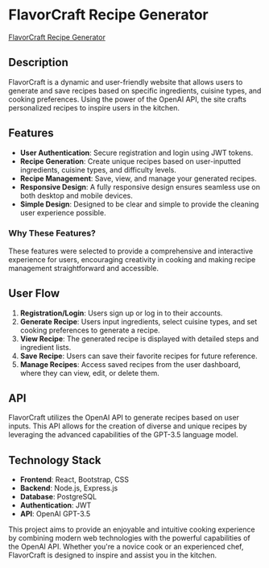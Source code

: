 # FlavorCraft Recipe Generator

[FlavorCraft Recipe Generator]([https://your-deployed-url.com](https://recipeapp-ji9x.onrender.com))

## Description
FlavorCraft is a dynamic and user-friendly website that allows users to generate and save recipes based on specific ingredients, cuisine types, and cooking preferences. Using the power of the OpenAI API, the site crafts personalized recipes to inspire users in the kitchen.

## Features
- **User Authentication**: Secure registration and login using JWT tokens.
- **Recipe Generation**: Create unique recipes based on user-inputted ingredients, cuisine types, and difficulty levels.
- **Recipe Management**: Save, view, and manage your generated recipes.
- **Responsive Design**: A fully responsive design ensures seamless use on both desktop and mobile devices.
- **Simple Design**: Designed to be clear and simple to provide the cleaning user experience possible.

### Why These Features?
These features were selected to provide a comprehensive and interactive experience for users, encouraging creativity in cooking and making recipe management straightforward and accessible.

## User Flow
1. **Registration/Login**: Users sign up or log in to their accounts.
2. **Generate Recipe**: Users input ingredients, select cuisine types, and set cooking preferences to generate a recipe.
3. **View Recipe**: The generated recipe is displayed with detailed steps and ingredient lists.
4. **Save Recipe**: Users can save their favorite recipes for future reference.
5. **Manage Recipes**: Access saved recipes from the user dashboard, where they can view, edit, or delete them.

## API
FlavorCraft utilizes the OpenAI API to generate recipes based on user inputs. This API allows for the creation of diverse and unique recipes by leveraging the advanced capabilities of the GPT-3.5 language model.

## Technology Stack
- **Frontend**: React, Bootstrap, CSS
- **Backend**: Node.js, Express.js
- **Database**: PostgreSQL
- **Authentication**: JWT
- **API**: OpenAI GPT-3.5

This project aims to provide an enjoyable and intuitive cooking experience by combining modern web technologies with the powerful capabilities of the OpenAI API. Whether you're a novice cook or an experienced chef, FlavorCraft is designed to inspire and assist you in the kitchen.
